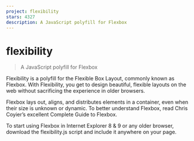 ```yaml
---
project: flexibility
stars: 4327
description: A JavaScript polyfill for Flexbox
---
```


flexibility
===========

> A JavaScript polyfill for Flexbox

Flexibility is a polyfill for the Flexible Box Layout, commonly known as Flexbox. With Flexibility, you get to design beautiful, flexible layouts on the web without sacrificing the experience in older browsers.

Flexbox lays out, aligns, and distributes elements in a container, even when their size is unknown or dynamic. To better understand Flexbox, read Chris Coyier’s excellent Complete Guide to Flexbox.

To start using Flexbox in Internet Explorer 8 & 9 or any older browser, download the flexibility.js script and include it anywhere on your page.

<script src\="flexibility.js"\></script\>

If you’re only targeting Internet Explorer 10 and lower, add a `-js-display: flex` declaration before any `display: flex` declarations in your CSS, or use PostCSS Flexibility to automate this during your build process.

.container {
	\-js-display: flex;
	display: flex;
}

If you’re targeting other browsers, use the `data-style` attribute to alert these browsers to your changes.

<div data-style\="display: flex;"\></div\>

When you’re ready to polyfill flexbox with JavaScript, use the `flexibility` method on the outermost element you would like to polyfill.

flexibility(document.documentElement);

API
---

The global `flexibility` method contains child functions for use within your own framework.

##### `flexibility.read`

Argument: `Element`

Return flexbox related styles from an element.

##### `flexibility.readAll`

Argument: `Element`

Return a list of flexbox details from a matching element or its descendants.

##### `flexibility.write`

Argument: `Details`

Writes flexbox details back to their respective elements.

##### `flexibility.writeAll`

Argument: `Array`

Writes a list of flexbox details back to their respective elements.

* * *

To learn more about Flexibility, read the support section.

If you experience an issue, read the contributing section before creating an issue.
